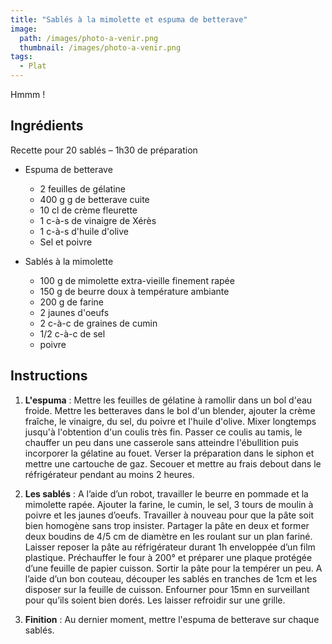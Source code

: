 ```yaml
---
title: "Sablés à la mimolette et espuma de betterave"
image: 
  path: /images/photo-a-venir.png
  thumbnail: /images/photo-a-venir.png
tags:
  - Plat
---
```

Hmmm !

## Ingrédients

Recette pour 20 sablés – 1h30 de préparation

* Espuma de betterave 
	* 2 feuilles de gélatine
    * 400 g g de betterave cuite
    * 10 cl de crème fleurette
    * 1 c-à-s de vinaigre de Xérès
	* 1 c-à-s d'huile d'olive
    * Sel et poivre

* Sablés à la mimolette
    * 100 g de mimolette extra-vieille finement rapée
    * 150 g de beurre doux à température ambiante
	* 200 g de farine
    * 2 jaunes d'oeufs
	* 2 c-à-c de graines de cumin
    * 1/2 c-à-c de sel
	* poivre

## Instructions

1. **L'espuma** : Mettre les feuilles de gélatine à ramollir dans un bol d'eau froide. Mettre les betteraves dans le bol d'un blender, ajouter la crème fraîche, le vinaigre, du sel, du poivre et l'huile d'olive. Mixer longtemps jusqu'à l'obtention d'un coulis très fin. Passer ce coulis au tamis, le chauffer un peu dans une casserole sans atteindre l'ébullition puis incorporer la gélatine au fouet. Verser la préparation dans le siphon et mettre une cartouche de gaz. Secouer et mettre au frais debout dans le réfrigérateur pendant au moins 2 heures.

2. **Les sablés** : A l’aide d’un robot, travailler le beurre en pommade et la mimolette rapée. Ajouter la farine, le cumin, le sel, 3 tours de moulin à poivre et les jaunes d’oeufs. Travailler à nouveau pour que la pâte soit bien homogène sans trop insister. Partager la pâte en deux et former deux boudins de 4/5 cm de diamètre en les roulant sur un plan fariné. Laisser reposer la pâte au réfrigérateur durant 1h  enveloppée d’un film plastique. Préchauffer le four à 200° et préparer une plaque protégée d’une feuille de papier cuisson. Sortir la pâte pour la tempérer un peu. A l’aide d’un bon couteau, découper les sablés en tranches de 1cm et les disposer sur la feuille de cuisson. Enfourner pour 15mn en surveillant pour qu’ils soient bien dorés. Les laisser refroidir sur une grille.


3. **Finition** : Au dernier moment, mettre l'espuma de betterave sur chaque sablés.
